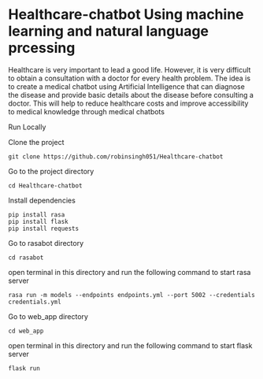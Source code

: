 # Healthcare-chatbot Using machine learning and natural language prcessing

Healthcare is very important to lead a good life. However, it is very difficult to obtain a consultation with a doctor for every health problem. The idea is to create a medical chatbot using Artificial Intelligence that can diagnose the disease and provide basic details about the disease before consulting a doctor. This will help to reduce healthcare costs and improve accessibility to medical knowledge through medical chatbots

Run Locally

Clone the project

    git clone https://github.com/robinsingh051/Healthcare-chatbot

Go to the project directory

    cd Healthcare-chatbot

Install dependencies

    pip install rasa
    pip install flask
    pip install requests

Go to rasabot directory

    cd rasabot

open terminal in this directory and run the following command to start rasa server

    rasa run -m models --endpoints endpoints.yml --port 5002 --credentials credentials.yml

Go to web_app directory

    cd web_app

open terminal in this directory and run the following command to start flask server

    flask run

